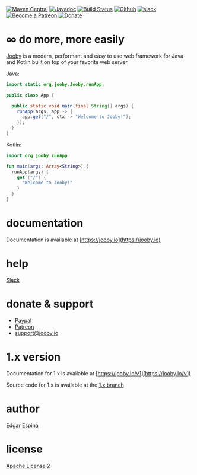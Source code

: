 [![Maven Central](https://maven-badges.herokuapp.com/maven-central/io.jooby/jooby/badge.svg)](https://maven-badges.herokuapp.com/maven-central/io.jooby/jooby)
[![Javadoc](https://javadoc.io/badge/io.jooby/jooby.svg)](https://javadoc.io/doc/io.jooby/jooby/latest)
[![Build Status](https://travis-ci.org/jooby-project/jooby.svg?branch=2.x)](https://travis-ci.org/jooby-project/jooby)
[![Github](https://github.com/jooby-project/jooby/workflows/Full%20Build/badge.svg)](https://github.com/jooby-project/jooby/actions)
[![slack](https://img.shields.io/badge/slack-chat-brightgreen.svg?logo=slack)](https://joobyio.slack.com)
[![Become a Patreon](https://img.shields.io/badge/patreon-donate-orange.svg)](https://patreon.com/edgarespina)
[![Donate](https://img.shields.io/badge/Donate-PayPal-blue.svg?logo=paypal&style=flat-square)](https://paypal.me/edgarespina)

# &infin; do more, more easily

[Jooby](https://jooby.io) is a modern, performant and easy to use web framework for Java and Kotlin built on top of your
favorite web server.

Java:

```java
import static org.jooby.Jooby.runApp;

public class App {

  public static void main(final String[] args) {
    runApp(args, app -> {
      app.get("/", ctx -> "Welcome to Jooby!");
    });
  }
}

```

Kotlin:

```kotlin
import org.jooby.runApp

fun main(args: Array<String>) {
  runApp(args) {
    get ("/") {
      "Welcome to Jooby!"
    }
  }
}

```

documentation
=====

Documentation is available at [https://jooby.io](https://jooby.io)

help
=====

[Slack](https://joobyio.slack.com)

donate & support
=====

- [Paypal](https://www.paypal.com/paypalme2/edgarespina)
- [Patreon](https://www.patreon.com/edgarespina)
- [support@jooby.io](mailto:support@jooby.io?Subject=Jooby%20Support)


1.x version
=====

Documentation for 1.x is available at [https://jooby.io/v1](https://jooby.io/v1)

Source code for 1.x is available at the [1.x branch](https://github.com/jooby-project/jooby/tree/1.x)

author
=====

 [Edgar Espina](https://twitter.com/edgarespina)

license
=====

[Apache License 2](http://www.apache.org/licenses/LICENSE-2.0.html)
